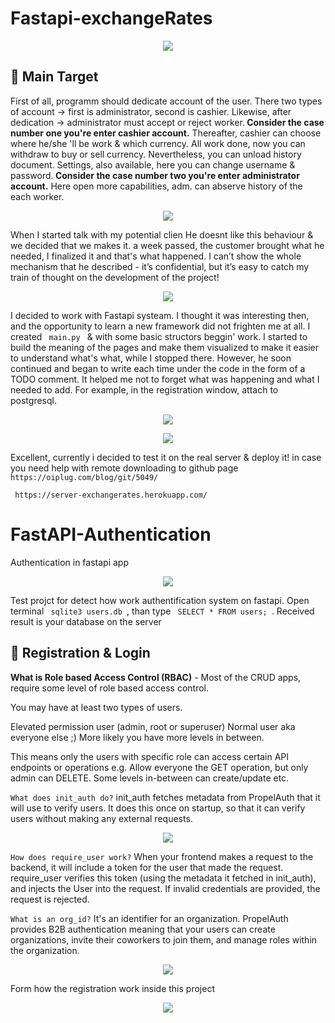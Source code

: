 # Fastapi-exchangeRates
<p align="center">
  <img src="https://media.giphy.com/media/d2Z12G5H3wAjPpkI/giphy.gif">
</p>
<h2> 🎯 Main Target </h2>
<p> First of all, programm should dedicate account of the user. There two types of account -> first is administrator, second is cashier. Likewise, after dedication -> administrator must accept or reject worker.<b> Consider the case number one you're enter cashier account.</b> Thereafter, cashier can choose where he/she 'll be work & which currency. All work done, now you can withdraw to buy or sell currency. Nevertheless, you can unload history document. Settings, also available, here you can change username & password.<b> Consider the case number two you're enter administrator account.</b> Here open more capabilities, adm. can abserve history of the each worker. </p>
<p align="center">
  <img src="https://sun9-26.userapi.com/impg/BKWU11ABXlCj-xpP_Pj6vijXxZtxk72SC75UQQ/UgmQeDLg3Js.jpg?size=604x580&quality=96&sign=d3c47d957af570dfee16c2c320cb1952&type=album">
</p>
<p> When I started talk with my potential clien He doesnt like this behaviour & we decided that we makes it. a week passed, the customer brought what he needed, I finalized it and that's what happened. I can’t show the whole mechanism that he described - it’s confidential, but it’s easy to catch my train of thought on the development of the project!</p>
<p align="center">
  <img src="https://sun9-68.userapi.com/impg/86rsCQS5tlXCUOyxbxPXJsnxvWrP7luFgqbccA/kCeC96jivsA.jpg?size=1475x461&quality=96&sign=2555b0d4a0092ac08fa19a399a8715f4&type=album">
</p>
<p> I decided to work with Fastapi systeam. I thought it was interesting then, and the opportunity to learn a new framework did not frighten me at all. I created <code> main.py </code> & with some basic structors beggin' work. I started to build the meaning of the pages and make them visualized to make it easier to understand what's what, while I stopped there. However, he soon continued and began to write each time under the code in the form of a TODO comment. It helped me not to forget what was happening and what I needed to add. For example, in the registration window, attach to postgresql.  </p>
<p align="center">
  <img src="https://sun9-81.userapi.com/impg/NyhXYBVcFZcxrdAnRAAAoi5LAEuOn7veiPuy1w/KJ0u2iYUkwI.jpg?size=1920x1080&quality=96&sign=8e766bea8ab7dc5870e679aa2108ef93&type=album">
</p>
<p align="center">
  <img src="https://sun9-50.userapi.com/impg/RDlX_yGhA80e35-EdqlCbUNkJpWyzCIBtGNDDA/XdJW09RfkzY.jpg?size=1920x1080&quality=96&sign=8f145b5000551ac80f0df3b52aa1b572&type=album">
</p>
<p> Excellent, currently i decided to test it on the real server & deploy it! in case you need help with remote downloading to github page <code> https://oiplug.com/blog/git/5049/ </code> </p>
<code> https://server-exchangerates.herokuapp.com/ </code>
<h1> FastAPI-Authentication </h1>
Authentication in fastapi app
<p align="center">
  <img src="https://media.giphy.com/media/Wb6fHuJCH7zELdsqSn/giphy.gif">
</p>
<p> Test projct for detect how work authentification system on fastapi. Open terminal <code> sqlite3 users.db </code>, than type <code> SELECT * FROM users; </code>. Received result is your database on the server </p>
<h2> 👤 Registration & Login </h2>
<p> <b>What is Role based Access Control (RBAC)</b> - Most of the CRUD apps, require some level of role based access control.

You may have at least two types of users.

Elevated permission user (admin, root or superuser)
Normal user aka everyone else ;)
More likely you have more levels in between.

This means only the users with specific role can access certain API endpoints or operations e.g. Allow everyone the GET operation, but only admin can DELETE. Some levels in-between can create/update etc.
</p>
<p> 
  <code>What does init_auth do?</code>
init_auth fetches metadata from PropelAuth that it will use to verify users. It does this once on startup, so that it can verify users without making any external requests.
<p align="center">
  <img src="https://sun9-48.userapi.com/impg/FeNv_5uofNToTrmTLzoPswXASz2cjbdR1KbETw/JhbAVhdDm8Q.jpg?size=1830x1030&quality=96&sign=01f390fbd9c5c61e09a8ad6e50459c25&type=album">
</p>
  <code>How does require_user work?</code>
When your frontend makes a request to the backend, it will include a token for the user that made the request. require_user verifies this token (using the metadata it fetched in init_auth), and injects the User into the request. If invalid credentials are provided, the request is rejected.

  <code>What is an org_id?</code>
It's an identifier for an organization. PropelAuth provides B2B authentication meaning that your users can create organizations, invite their coworkers to join them, and manage roles within the organization.
</p>
<p align="center">
  <img src="https://media.giphy.com/media/O8IpEOGKM40PoNtT3h/giphy.gif">
</p>
<p> Form how the registration work inside this project </p>
<p align="center">
  <img src="https://sun9-47.userapi.com/impg/5vqgjZDv77dKCsDB7U_aE39Gzk8i2m7wv-l3CA/fvw-DhPFfdo.jpg?size=1583x318&quality=96&sign=d297fc8b539e2fb91e34a8cc253bf973&type=album">
</p>
